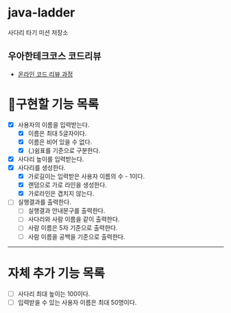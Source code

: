 # java-ladder

사다리 타기 미션 저장소

## 우아한테크코스 코드리뷰

- [온라인 코드 리뷰 과정](https://github.com/woowacourse/woowacourse-docs/blob/master/maincourse/README.md)

# 📝구현할 기능 목록

- [x]  사용자의 이름을 입력받는다.
   - [x]  이름은 최대 5글자이다.
   - [x] 이름은 비어 있을 수 없다.
   - [x]  (,)쉼표를 기준으로 구분한다.
- [x]  사다리 높이를 입력받는다.
- [x]  사다리를 생성한다.
   - [x]  가로길이는 입력받은 사용자 이름의 수 - 1이다.
   - [x]  랜덤으로 가로 라인을 생성한다.
   - [x]  가로라인은 겹치지 않는다.
- [ ]  실행결과를 출력한다.
   - [ ]  실행결과 안내문구를 출력한다.
   - [ ]  사다리와 사람 이름을 같이 출력한다.
   - [ ]  사람 이름은 5자 기준으로 출력한다.
   - [ ]  사람 이름을 공백을 기준으로 출력한다.

---
# 자체 추가 기능 목록

- [ ]  사다리 최대 높이는 100이다.
- [ ]  입력받을 수 있는 사용자 이름은 최대 50명이다.